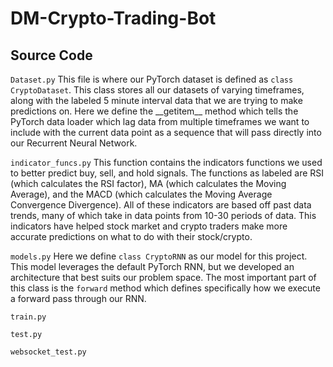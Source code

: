 # DM-Crypto-Trading-Bot

## Source Code

``Dataset.py``
This file is where our PyTorch dataset is defined as `class CryptoDataset`. This class stores all our datasets of varying timeframes, along with the labeled 5 minute interval data that we are trying to make predictions on. Here we define the \_\_getitem\_\_ method which tells the PyTorch data loader which lag data from multiple timeframes we want to include with the current data point as a sequence that will pass directly into our Recurrent Neural Network.

``indicator_funcs.py``
This function contains the indicators functions we used to better predict buy, sell, and hold signals. The functions as labeled are RSI (which calculates the RSI factor), MA (which calculates the Moving Average), and the MACD (which calculates the Moving Average Convergence Divergence). All of these indicators are based off past data trends, many of which take in data points from 10-30 periods of data. This indicators have helped stock market and crypto traders make more accurate predictions on what to do with their stock/crypto. 

``models.py``
Here we define `class CryptoRNN` as our model for this project. This model leverages the default PyTorch RNN, but we developed an architecture that best suits our problem space. The most important part of this class is the `forward` method which defines specifically how we execute a forward pass through our RNN.

``train.py``

``test.py``

``websocket_test.py``
